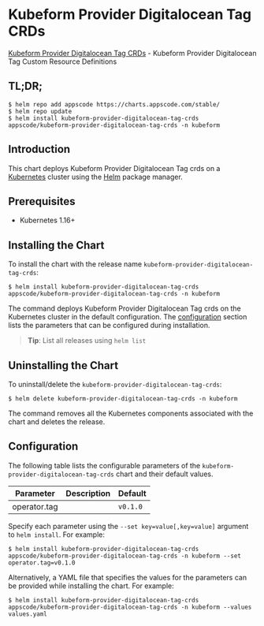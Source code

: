 # Kubeform Provider Digitalocean Tag CRDs

[Kubeform Provider Digitalocean Tag CRDs](https://github.com/kubeform) - Kubeform Provider Digitalocean Tag Custom Resource Definitions

## TL;DR;

```console
$ helm repo add appscode https://charts.appscode.com/stable/
$ helm repo update
$ helm install kubeform-provider-digitalocean-tag-crds appscode/kubeform-provider-digitalocean-tag-crds -n kubeform
```

## Introduction

This chart deploys Kubeform Provider Digitalocean Tag crds on a [Kubernetes](http://kubernetes.io) cluster using the [Helm](https://helm.sh) package manager.

## Prerequisites

- Kubernetes 1.16+

## Installing the Chart

To install the chart with the release name `kubeform-provider-digitalocean-tag-crds`:

```console
$ helm install kubeform-provider-digitalocean-tag-crds appscode/kubeform-provider-digitalocean-tag-crds -n kubeform
```

The command deploys Kubeform Provider Digitalocean Tag crds on the Kubernetes cluster in the default configuration. The [configuration](#configuration) section lists the parameters that can be configured during installation.

> **Tip**: List all releases using `helm list`

## Uninstalling the Chart

To uninstall/delete the `kubeform-provider-digitalocean-tag-crds`:

```console
$ helm delete kubeform-provider-digitalocean-tag-crds -n kubeform
```

The command removes all the Kubernetes components associated with the chart and deletes the release.

## Configuration

The following table lists the configurable parameters of the `kubeform-provider-digitalocean-tag-crds` chart and their default values.

|  Parameter   | Description | Default  |
|--------------|-------------|----------|
| operator.tag |             | `v0.1.0` |


Specify each parameter using the `--set key=value[,key=value]` argument to `helm install`. For example:

```console
$ helm install kubeform-provider-digitalocean-tag-crds appscode/kubeform-provider-digitalocean-tag-crds -n kubeform --set operator.tag=v0.1.0
```

Alternatively, a YAML file that specifies the values for the parameters can be provided while
installing the chart. For example:

```console
$ helm install kubeform-provider-digitalocean-tag-crds appscode/kubeform-provider-digitalocean-tag-crds -n kubeform --values values.yaml
```
